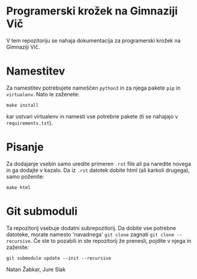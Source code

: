 # Programerski krožek na Gimnaziji Vič

V tem repozitoriju se nahaja dokumentacija za programerski krožek na Gimnaziji
Vič.

# Namestitev

Za namestitev potrebujete nameščen `python3` in za njega pakete `pip` in
`virtualenv`. Nato le zaženete:

    make install

kar ustvari virtualenv in namesti vse potrebne pakete (ti se nahajajo v
`requirements.txt`).

# Pisanje

Za dodajanje vsebin samo uredite primeren `.rst` file ali pa naredite novega in ga dodajte v kazalo.
Da iz `.rst` datotek dobite html (ali karkoli drugega), samo poženite:

    make html

# Git submoduli

Ta repozitorij vsebuje dodatni subrepozitorij. Da dobite vse potrebne datoteke,
morate namesto 'navadnega' `git clone` zagnati `git clone --recursive`. Če ste
to pozabili in ste repozitorij že prenesli, pojdite v njega in zaženite:

    git submodule update --init --recursive

Natan Žabkar, Jure Slak
